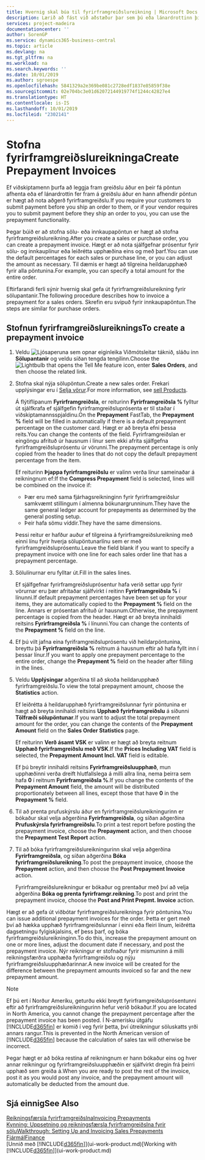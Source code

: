 ```yaml
---
title: Hvernig skal búa til fyrirframgreiðslureikning | Microsoft Docs
description: Lærið að fást við aðstæður þar sem þú eða lánardrottinn þinn krefjast fyrirframgreiðslu.
services: project-madeira
documentationcenter: ''
author: SorenGP
ms.service: dynamics365-business-central
ms.topic: article
ms.devlang: na
ms.tgt_pltfrm: na
ms.workload: na
ms.search.keywords: ''
ms.date: 10/01/2019
ms.author: sgroespe
ms.openlocfilehash: 5841329a2e369be081c2728edf1837e85859f38e
ms.sourcegitcommit: 02e704bc3e01d62072144919774f1244c42827e4
ms.translationtype: HT
ms.contentlocale: is-IS
ms.lasthandoff: 10/01/2019
ms.locfileid: "2302141"
---
```

# <a name="create-prepayment-invoices"></a><span data-ttu-id="e0519-103">Stofna fyrirframgreiðslureikninga</span><span class="sxs-lookup"><span data-stu-id="e0519-103">Create Prepayment Invoices</span></span>
<span data-ttu-id="e0519-104">Ef viðskiptamenn þurfa að leggja fram greiðslu áður en þeir fá pöntun afhenta eða ef lánardrottin fer fram á greiðslu áður en hann afhendir pöntun er hægt að nota aðgerð fyrirframgreiðslu.</span><span class="sxs-lookup"><span data-stu-id="e0519-104">If you require your customers to submit payment before you ship an order to them, or if your vendor requires you to submit payment before they ship an order to you, you can use the prepayment functionality.</span></span>  

<span data-ttu-id="e0519-105">Þegar búið er að stofna sölu- eða innkaupapöntun er hægt að stofna fyrirframgreiðslureikning.</span><span class="sxs-lookup"><span data-stu-id="e0519-105">After you create a sales or purchase order, you can create a prepayment invoice.</span></span> <span data-ttu-id="e0519-106">Hægt er að nota sjálfgefnar prósentur fyrir sölu- og innkauplínur eða leiðrétta upphæðina eins og með þarf.</span><span class="sxs-lookup"><span data-stu-id="e0519-106">You can use the default percentages for each sales or purchase line, or you can adjust the amount as necessary.</span></span> <span data-ttu-id="e0519-107">Til dæmis er hægt að tilgreina heildarupphæð fyrir alla pöntunina.</span><span class="sxs-lookup"><span data-stu-id="e0519-107">For example, you can specify a total amount for the entire order.</span></span>  

<span data-ttu-id="e0519-108">Eftirfarandi ferli sýnir hvernig skal gefa út fyrirframgreiðslureikning fyrir sölupantanir.</span><span class="sxs-lookup"><span data-stu-id="e0519-108">The following procedure describes how to invoice a prepayment for a sales orders.</span></span> <span data-ttu-id="e0519-109">Skrefin eru svipuð fyrir innkaupapöntun.</span><span class="sxs-lookup"><span data-stu-id="e0519-109">The steps are similar for purchase orders.</span></span>  

## <a name="to-create-a-prepayment-invoice"></a><span data-ttu-id="e0519-110">Stofnun fyrirframgreiðslureiknings</span><span class="sxs-lookup"><span data-stu-id="e0519-110">To create a prepayment invoice</span></span>  
1. <span data-ttu-id="e0519-111">Veldu ![Ljósaperuna sem opnar eiginleika Viðmótsleitar](media/ui-search/search_small.png "Segðu mér hvað þú vilt gera") táknið, sláðu inn **Sölupantanir** og veldu síðan tengda tengilinn.</span><span class="sxs-lookup"><span data-stu-id="e0519-111">Choose the ![Lightbulb that opens the Tell Me feature](media/ui-search/search_small.png "Tell me what you want to do") icon, enter **Sales Orders**, and then choose the related link.</span></span>  
2. <span data-ttu-id="e0519-112">Stofna skal nýja sölupöntun.</span><span class="sxs-lookup"><span data-stu-id="e0519-112">Create a new sales order.</span></span> <span data-ttu-id="e0519-113">Frekari upplýsingar eru í [Selja vörur](sales-how-sell-products.md).</span><span class="sxs-lookup"><span data-stu-id="e0519-113">For more information, see [sell Products](sales-how-sell-products.md).</span></span>  

    <span data-ttu-id="e0519-114">Á flýtiflipanum **Fyrirframgreiðsla**, er reiturinn **Fyrirframgreiðsla %** fylltur út sjálfkrafa ef sjálfgefin fyrirframgreiðsluprósenta er til staðar í viðskiptamannsspjaldinu.</span><span class="sxs-lookup"><span data-stu-id="e0519-114">On the **Prepayment** FastTab, the **Prepayment %** field will be filled in automatically if there is a default prepayment percentage on the customer card.</span></span> <span data-ttu-id="e0519-115">Hægt er að breyta efni þessa reits.</span><span class="sxs-lookup"><span data-stu-id="e0519-115">You can change the contents of the field.</span></span> <span data-ttu-id="e0519-116">Fyrirframgreiðslan er eingöngu afrituð úr hausnum í línur sem ekki afrita sjálfgefna fyrirframgreiðsluprósentu úr vörunni.</span><span class="sxs-lookup"><span data-stu-id="e0519-116">The prepayment percentage is only copied from the header to lines that do not copy the default prepayment percentage from the item.</span></span>  

    <span data-ttu-id="e0519-117">Ef reiturinn **Þjappa fyrirframgreiðslu** er valinn verða línur sameinaðar á reikningnum ef:</span><span class="sxs-lookup"><span data-stu-id="e0519-117">If the **Compress Prepayment** field is selected, lines will be combined on the invoice if:</span></span>  
    - <span data-ttu-id="e0519-118">Þær eru með sama fjárhagsreikninginn fyrir fyrirframgreiðslur samkvæmt stillingum í almenna bókunargrunninum.</span><span class="sxs-lookup"><span data-stu-id="e0519-118">They have the same general ledger account for prepayments as determined by the general posting setup.</span></span>  
    - <span data-ttu-id="e0519-119">Þeir hafa sömu víddir.</span><span class="sxs-lookup"><span data-stu-id="e0519-119">They have the same dimensions.</span></span>  

    <span data-ttu-id="e0519-120">Þessi reitur er hafður auður ef tilgreina á fyrirframgreiðslureikning með einni línu fyrir hverja sölupöntunarlínu sem er með fyrirframgreiðsluprósentu.</span><span class="sxs-lookup"><span data-stu-id="e0519-120">Leave the field blank if you want to specify a prepayment invoice with one line for each sales order line that has a prepayment percentage.</span></span>  

3. <span data-ttu-id="e0519-121">Sölulínurnar eru fylltar út.</span><span class="sxs-lookup"><span data-stu-id="e0519-121">Fill in the sales lines.</span></span>  

    <span data-ttu-id="e0519-122">Ef sjálfgefnar fyrirframgreiðsluprósentur hafa verið settar upp fyrir vörurnar eru þær afritaðar sjálfvirkt í reitinn **Fyrirframgreiðsla %** í línunni.</span><span class="sxs-lookup"><span data-stu-id="e0519-122">If default prepayment percentages have been set up for your items, they are automatically copied to the **Prepayment %** field on the line.</span></span> <span data-ttu-id="e0519-123">Annars er prósentan afrituð úr hausnum.</span><span class="sxs-lookup"><span data-stu-id="e0519-123">Otherwise, the prepayment percentage is copied from the header.</span></span> <span data-ttu-id="e0519-124">Hægt er að breyta innihaldi reitsins **Fyrirframgreiðsla %** í línunni.</span><span class="sxs-lookup"><span data-stu-id="e0519-124">You can change the contents of the **Prepayment %** field on the line.</span></span>  
4. <span data-ttu-id="e0519-125">Ef þú vilt jafna eina fyriframgreiðsluprósentu við heildarpöntunina, breyttu þá **Fyrirframgreiðsla %** reitnum á hausnum eftir að hafa fyllt inn í þessar línur.</span><span class="sxs-lookup"><span data-stu-id="e0519-125">If you want to apply one prepayment percentage to the entire order, change the **Prepayment %** field on the header after filling in the lines.</span></span>  
5. <span data-ttu-id="e0519-126">Veldu **Upplýsingar** aðgerðina til að skoða heildarupphæð fyrirframgreiðslu.</span><span class="sxs-lookup"><span data-stu-id="e0519-126">To view the total prepayment amount, choose the **Statistics** action.</span></span>

    <span data-ttu-id="e0519-127">Ef leiðrétta á heildarupphæð fyrirframgreiðslunnar fyrir pöntunina er hægt að breyta innihaldi reitsins **Upphæð fyrirframgreiðslu** á síðunni **Tölfræði sölupöntunar**.</span><span class="sxs-lookup"><span data-stu-id="e0519-127">If you want to adjust the total prepayment amount for the order, you can change the contents of the **Prepayment Amount** field on the **Sales Order Statistics** page.</span></span>  

    <span data-ttu-id="e0519-128">Ef reiturinn **Verð ásamt VSK** er valinn er hægt að breyta reitnum **Upphæð fyrirframgreiðslu með VSK**.</span><span class="sxs-lookup"><span data-stu-id="e0519-128">If the **Prices Including VAT** field is selected, the **Prepayment Amount Incl. VAT** field is editable.</span></span>  

    <span data-ttu-id="e0519-129">Ef þú breytir innihaldi reitsins **Fyrirframgreiðsluupphæð**, mun upphæðinni verða dreift hlutfallslega á milli allra lína, nema þeirra sem hafa **0** í reitnum **Fyrirframgreiðsla %**.</span><span class="sxs-lookup"><span data-stu-id="e0519-129">If you change the contents of the **Prepayment Amount** field, the amount will be distributed proportionately between all lines, except those that have **0** in the **Prepayment %** field.</span></span>  
6. <span data-ttu-id="e0519-130">Til að prenta prufuskýrslu áður en fyrirframgreiðslureikningurinn er bókaður skal velja aðgerðina **Fyrirframgreiðsla**, og síðan aðgerðina **Prufuskýrsla fyrirframgreiðslu**.</span><span class="sxs-lookup"><span data-stu-id="e0519-130">To print a test report before posting the prepayment invoice, choose the **Prepayment** action, and then choose the **Prepayment Test Report** action.</span></span>  
7. <span data-ttu-id="e0519-131">Til að bóka fyrirframgreiðslureikningurinn skal velja aðgerðina **Fyrirframgreiðsla**, og síðan aðgerðina **Bóka fyrirframgreiðslureikning**.</span><span class="sxs-lookup"><span data-stu-id="e0519-131">To post the prepayment invoice, choose the **Prepayment** action, and then choose the **Post Prepayment Invoice** action.</span></span>  

    <span data-ttu-id="e0519-132">Fyrirframgreiðslureikningur er bókaður og prentaður með því að velja aðgerðina **Bóka og prenta fyrirframgr.reikning**.</span><span class="sxs-lookup"><span data-stu-id="e0519-132">To post and print the prepayment invoice, choose the **Post and Print Prepmt. Invoice** action.</span></span>  

<span data-ttu-id="e0519-133">Hægt er að gefa út viðbótar fyrirframgreiðslureikninga fyrir pöntunina.</span><span class="sxs-lookup"><span data-stu-id="e0519-133">You can issue additional prepayment invoices for the order.</span></span> <span data-ttu-id="e0519-134">Þetta er gert með því að hækka upphæð fyrirframgreiðslunnar í einni eða fleiri línum, leiðrétta dagsetningu fylgiskjalsins, ef þess þarf, og bóka fyrirframgreiðslureikninginn.</span><span class="sxs-lookup"><span data-stu-id="e0519-134">To do this, increase the prepayment amount on one or more lines, adjust the document date if necessary, and post the prepayment invoice.</span></span> <span data-ttu-id="e0519-135">Nýr reikningur er stofnaður fyrir mismuninn á milli reikningsfærðra upphæða fyrirframgreiðslu og nýju fyrirframgreiðsluupphæðarinnar.</span><span class="sxs-lookup"><span data-stu-id="e0519-135">A new invoice will be created for the difference between the prepayment amounts invoiced so far and the new prepayment amount.</span></span>  

> [!NOTE]  
>  <span data-ttu-id="e0519-136">Ef þú ert í Norður Ameríku, geturðu ekki breytt fyrirframgreiðsluprósentunni eftir að fyrirframgreiðslureikningurinn hefur verið bókaður.</span><span class="sxs-lookup"><span data-stu-id="e0519-136">If you are located in North America, you cannot change the prepayment percentage after the prepayment invoice has been posted.</span></span> <span data-ttu-id="e0519-137">Í N-amerísku útgáfu [!INCLUDE[d365fin](includes/d365fin_md.md)] er komið í veg fyrir þetta, því útreikningur söluskatts yrði annars rangur.</span><span class="sxs-lookup"><span data-stu-id="e0519-137">This is prevented in the North American version of [!INCLUDE[d365fin](includes/d365fin_md.md)] because the calculation of sales tax will otherwise be incorrect.</span></span>  

 <span data-ttu-id="e0519-138">Þegar hægt er að bóka restina af reikningnum er hann bókaður eins og hver annar reikningur og fyrirframgreiðsluupphæðin er sjálfvirkt dregin frá þeirri upphæð sem greiða á.</span><span class="sxs-lookup"><span data-stu-id="e0519-138">When you are ready to post the rest of the invoice, post it as you would post any invoice, and the prepayment amount will automatically be deducted from the amount due.</span></span>  

## <a name="see-also"></a><span data-ttu-id="e0519-139">Sjá einnig</span><span class="sxs-lookup"><span data-stu-id="e0519-139">See Also</span></span>  
[<span data-ttu-id="e0519-140">Reikningsfærsla fyrirframgreiðslna</span><span class="sxs-lookup"><span data-stu-id="e0519-140">Invoicing Prepayments</span></span>](finance-invoice-prepayments.md)  
[<span data-ttu-id="e0519-141">Kynning: Uppsetning og reikningsfærsla fyrirframgreiðslna fyrir sölu</span><span class="sxs-lookup"><span data-stu-id="e0519-141">Walkthrough: Setting Up and Invoicing Sales Prepayments</span></span>](walkthrough-setting-up-and-invoicing-sales-prepayments.md)  
[<span data-ttu-id="e0519-142">Fjármál</span><span class="sxs-lookup"><span data-stu-id="e0519-142">Finance</span></span>](finance.md)  
<span data-ttu-id="e0519-143">[Unnið með [!INCLUDE[d365fin](includes/d365fin_md.md)]](ui-work-product.md)</span><span class="sxs-lookup"><span data-stu-id="e0519-143">[Working with [!INCLUDE[d365fin](includes/d365fin_md.md)]](ui-work-product.md)</span></span>
